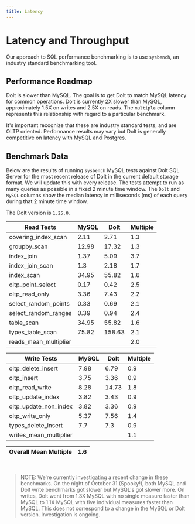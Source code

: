 ```yaml
---
title: Latency
---
```


# Latency and Throughput

Our approach to SQL performance benchmarking is to use `sysbench`, an
industry standard benchmarking tool.

## Performance Roadmap

Dolt is slower than MySQL. The goal is to get Dolt to match 
MySQL latency for common operations. Dolt is currently 2X slower 
than MySQL, approximately 1.5X on writes and 2.5X on reads. The 
`multiple` column represents this relationship with regard to a 
particular benchmark.

It's important recognize that these are industry standard tests, and
are OLTP oriented. Performance results may vary but Dolt is 
generally competitive on latency with MySQL and Postgres.

## Benchmark Data

Below are the results of running `sysbench` MySQL tests against Dolt
SQL Server for the most recent release of Dolt in the current default 
storage format. We will update this with every release. The tests 
attempt to run as many queries as possible in a fixed 2 minute time 
window. The `Dolt` and `MySQL` columns show the median latency in 
milliseconds (ms) of each query during that 2 minute time window.

The Dolt version is `1.25.0`.

<!-- START___DOLT___LATENCY_RESULTS_TABLE -->
|       Read Tests        | MySQL |  Dolt  | Multiple |
|-------------------------|-------|--------|----------|
| covering\_index\_scan   |  2.11 |   2.71 |      1.3 |
| groupby\_scan           | 12.98 |  17.32 |      1.3 |
| index\_join             |  1.37 |   5.09 |      3.7 |
| index\_join\_scan       |   1.3 |   2.18 |      1.7 |
| index\_scan             | 34.95 |  55.82 |      1.6 |
| oltp\_point\_select     |  0.17 |   0.42 |      2.5 |
| oltp\_read\_only        |  3.36 |   7.43 |      2.2 |
| select\_random\_points  |  0.33 |   0.69 |      2.1 |
| select\_random\_ranges  |  0.39 |   0.94 |      2.4 |
| table\_scan             | 34.95 |  55.82 |      1.6 |
| types\_table\_scan      | 75.82 | 158.63 |      2.1 |
| reads\_mean\_multiplier |       |        |      2.0 |

|       Write Tests        | MySQL | Dolt  | Multiple |
|--------------------------|-------|-------|----------|
| oltp\_delete\_insert     |  7.98 |  6.79 |      0.9 |
| oltp\_insert             |  3.75 |  3.36 |      0.9 |
| oltp\_read\_write        |  8.28 | 14.73 |      1.8 |
| oltp\_update\_index      |  3.82 |  3.43 |      0.9 |
| oltp\_update\_non\_index |  3.82 |  3.36 |      0.9 |
| oltp\_write\_only        |  5.37 |  7.56 |      1.4 |
| types\_delete\_insert    |   7.7 |   7.3 |      0.9 |
| writes\_mean\_multiplier |       |       |      1.1 |

| Overall Mean Multiple | 1.6 |
|-----------------------|-----|
<!-- END___DOLT___LATENCY_RESULTS_TABLE -->
<br/>

> NOTE: We're currently investigating a recent change in these benchmarks.
> On the night of October 31 (Spooky!), both MySQL and Dolt write benchmarks
> got slower but MySQL's got slower more. On writes, Dolt went from 1.3X MySQL
> with no single measure faster than MySQL to 1.1X MySQL with five
> individual measures faster than MySQL. This does not correspond to a
> change in the MySQL or Dolt version. Investigation is ongoing.
